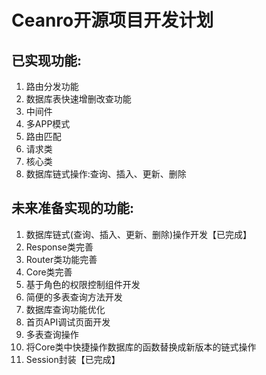 # Ceanro开源项目开发计划

## 已实现功能:
1. 路由分发功能
2. 数据库表快速增删改查功能
3. 中间件
4. 多APP模式
5. 路由匹配
6. 请求类
7. 核心类
8. 数据库链式操作:查询、插入、更新、删除


## 未来准备实现的功能:
1. 数据库链式(查询、插入、更新、删除)操作开发【已完成】
2. Response类完善
3. Router类功能完善
4. Core类完善
5. 基于角色的权限控制组件开发
6. 简便的多表查询方法开发
7. 数据库查询功能优化
8. 首页API调试页面开发
9. 多表查询操作
10. 将Core类中快捷操作数据库的函数替换成新版本的链式操作
11. Session封装【已完成】
